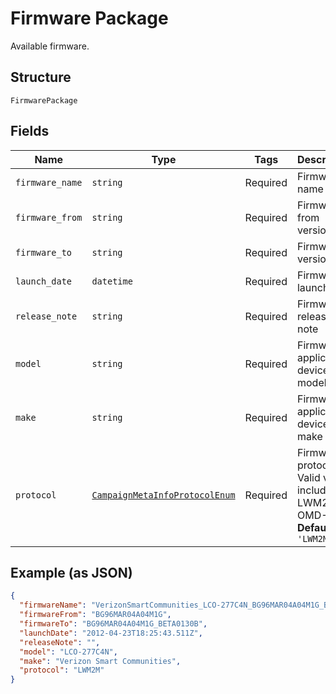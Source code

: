 
# Firmware Package

Available firmware.

## Structure

`FirmwarePackage`

## Fields

| Name | Type | Tags | Description |
|  --- | --- | --- | --- |
| `firmware_name` | `string` | Required | Firmware name |
| `firmware_from` | `string` | Required | Firmware from version |
| `firmware_to` | `string` | Required | Firmware to version |
| `launch_date` | `datetime` | Required | Firmware launch date |
| `release_note` | `string` | Required | Firmware release note |
| `model` | `string` | Required | Firmware applicable device model |
| `make` | `string` | Required | Firmware applicable device make |
| `protocol` | [`CampaignMetaInfoProtocolEnum`](../../doc/models/campaign-meta-info-protocol-enum.md) | Required | Firmware protocol. Valid values include: LWM2M, OMD-DM.<br>**Default**: `'LWM2M'` |

## Example (as JSON)

```json
{
  "firmwareName": "VerizonSmartCommunities_LCO-277C4N_BG96MAR04A04M1G_BG96MAR04A04M1G_BETA0130B",
  "firmwareFrom": "BG96MAR04A04M1G",
  "firmwareTo": "BG96MAR04A04M1G_BETA0130B",
  "launchDate": "2012-04-23T18:25:43.511Z",
  "releaseNote": "",
  "model": "LCO-277C4N",
  "make": "Verizon Smart Communities",
  "protocol": "LWM2M"
}
```

